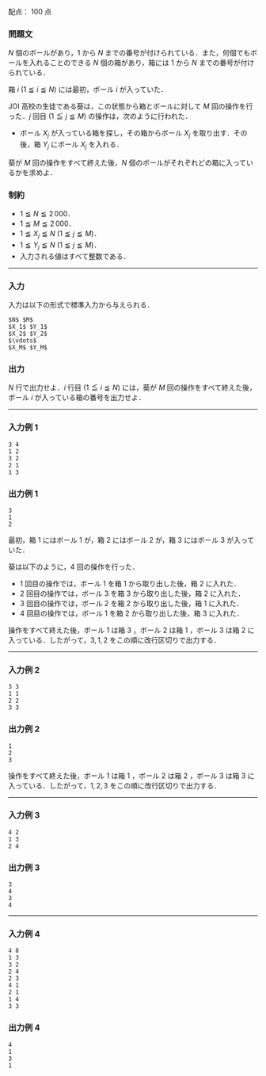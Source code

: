 配点： $100$ 点

### 問題文
$N$ 個のボールがあり，$1$ から $N$ までの番号が付けられている．また，何個でもボールを入れることのできる $N$ 個の箱があり，箱には $1$ から $N$ までの番号が付けられている．

箱 $i$ ($1 \leqq i \leqq N$) には最初，ボール $i$ が入っていた．

JOI 高校の生徒である葵は，この状態から箱とボールに対して $M$ 回の操作を行った．$j$ 回目 ($1 \leqq j \leqq M$) の操作は，次のように行われた．

- ボール $X_j$ が入っている箱を探し，その箱からボール $X_j$ を取り出す．その後，箱 $Y_j$ にボール $X_j$ を入れる．

葵が $M$ 回の操作をすべて終えた後，$N$ 個のボールがそれぞれどの箱に入っているかを求めよ．

### 制約
- $1 \leqq N \leqq 2\,000$．
- $1 \leqq M \leqq 2\,000$．
- $1 \leqq X_j \leqq N$ ($1 \leqq j \leqq M$)．
- $1 \leqq Y_j \leqq N$ ($1 \leqq j \leqq M$)．
- 入力される値はすべて整数である．

---

### 入力
入力は以下の形式で標準入力から与えられる．

~~~
$N$ $M$
$X_1$ $Y_1$
$X_2$ $Y_2$
$\vdots$
$X_M$ $Y_M$
~~~

### 出力
$N$ 行で出力せよ．$i$ 行目 ($1 \leqq i \leqq N$) には，葵が $M$ 回の操作をすべて終えた後，ボール $i$ が入っている箱の番号を出力せよ．

---

### 入力例 1
~~~
3 4
1 2
3 2
2 1
1 3
~~~

### 出力例 1
~~~
3
1
2
~~~

最初，箱 $1$ にはボール $1$ が，箱 $2$ にはボール $2$ が，箱 $3$ にはボール $3$ が入っていた．

葵は以下のように，$4$ 回の操作を行った．

- $1$ 回目の操作では，ボール $1$ を箱 $1$ から取り出した後，箱 $2$ に入れた．
- $2$ 回目の操作では，ボール $3$ を箱 $3$ から取り出した後，箱 $2$ に入れた．
- $3$ 回目の操作では，ボール $2$ を箱 $2$ から取り出した後，箱 $1$ に入れた．
- $4$ 回目の操作では，ボール $1$ を箱 $2$ から取り出した後，箱 $3$ に入れた．

操作をすべて終えた後，ボール $1$ は箱 $3$ ，ボール $2$ は箱 $1$ ，ボール $3$ は箱 $2$ に入っている．したがって，$3,1,2$ をこの順に改行区切りで出力する．

---

### 入力例 2
~~~
3 3
1 1
2 2
3 3
~~~

### 出力例 2
~~~
1
2
3
~~~

操作をすべて終えた後，ボール $1$ は箱 $1$ ，ボール $2$ は箱 $2$ ，ボール $3$ は箱 $3$ に入っている．したがって，$1,2,3$ をこの順に改行区切りで出力する．

---

### 入力例 3
~~~
4 2
1 3
2 4
~~~

### 出力例 3
~~~
3
4
3
4
~~~

---

### 入力例 4
~~~
4 8
1 3
3 2
2 4
2 3
4 1
2 1
1 4
3 3
~~~

### 出力例 4
~~~
4
1
3
1
~~~
